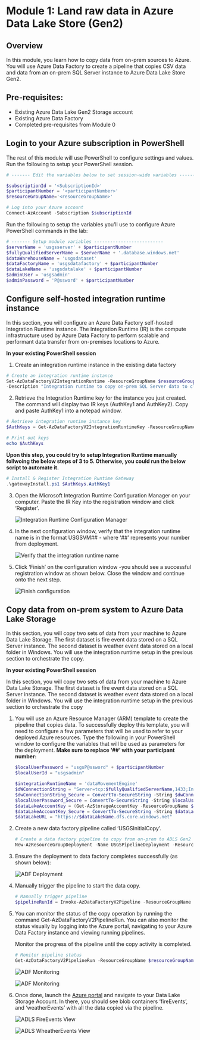 # Module 1: Land raw data in Azure Data Lake Store (Gen2)

## Overview

In this module, you learn how to copy data from on-prem sources to Azure. You will use Azure Data Factory to create a pipeline that copies CSV data and data from an on-prem SQL Server instance to Azure Data Lake Store Gen2.

## Pre-requisites:

- Existing Azure Data Lake Gen2 Storage account
- Existing Azure Data Factory
- Completed pre-requisites from Module 0

## Login to your Azure subscription in PowerShell

The rest of this module will use PowerShell to configure settings and values. Run the following to setup your PowerShell session.
```powershell
# ------- Edit the variables below to set session-wide variables ---------

$subscriptionId = '<SubscriptionId>'
$participantNumber = '<participantNumber>'
$resourceGroupName='<resourceGroupName>'

# Log into your Azure account
Connect-AzAccount -Subscription $subscriptionId

```
Run the following to setup the variables you’ll use to configure Azure PowerShell commands in the lab:

```powershell
# ------- Setup module variables -------------------------- 
$serverName = 'usgsserver' + $participantNumber
$fullyQualifiedServerName = $serverName + '.database.windows.net'
$dataWarehouseName = 'usgsdataset'
$dataFactoryName = 'usgsdatafactory' + $participantNumber
$dataLakeName = 'usgsdatalake' + $participantNumber
$adminUser = 'usgsadmin'
$adminPassword = 'P@ssword' + $participantNumber   

```

## Configure self-hosted integration runtime instance

In this section, you will configure an Azure Data Factory self-hosted Integration Runtime instance. The Integration Runtime (IR) is the compute infrastructure used by Azure Data Factory to perform scalable and performant data transfer from on-premises locations to Azure.

**In your existing PowerShell session**

1. Create an integration runtime instance in the existing data factory
```powershell
# Create an integration runtime instance
Set-AzDataFactoryV2IntegrationRuntime -ResourceGroupName $resourceGroupName -DataFactoryName $dataFactoryName -Name 'dataMovementEngine' -Type SelfHosted 
-Description "Integration runtime to copy on-prem SQL Server data to cloud" 
```
2. Retrieve the Integration Runtime key for the instance you just created. The command will display two IR keys (AuthKey1 and AuthKey2). Copy and paste AuthKey1 into a notepad window. 
```powershell
# Retrieve integration runtime instance key
$AuthKeys = Get-AzDataFactoryV2IntegrationRuntimeKey -ResourceGroupName $resourceGroupName -DataFactoryName $dataFactoryName -Name dataMovementEngine

# Print out keys
echo $AuthKeys
```
**Upon this step, you could try to setup Integration Runtime manually follwoing the below steps of 3 to 5. Otherwise, you could run the below script to automate it.** 

```powershell
# Install & Register Integration Runtime Gateway
.\gatewayInstall.ps1 $AuthKeys.AuthKey1
```


3.	Open the Microsoft Integration Runtime Configuration Manager on your computer. Paste the IR Key into the registration window and click ‘Register’. 

    ![Integration Runtime Configuration Manager](../images/M1_IntegrationRuntime_1.png "Open the Microsoft Integration Runtime Configuration Manager")

4.	In the next configuration window, verify that the integration runtime name is in the format USGSVM## - where ‘##’ represents your number from deployment. 

    ![Verify that the integration runtime name](../images/M1_IntegrationRuntime_2.png "Verify that the integration runtime name")

5.	Click ‘Finish’ on the configuration window -you should see a successful registration window as shown below. Close the window and continue onto the next step.

    ![Finish configuration ](../images/M1_IntegrationRuntime_2.png "Finish on the configuration window ")


## Copy data from on-prem system to Azure Data Lake Storage

In this section, you will copy two sets of data from your machine to Azure Data Lake Storage. The first dataset is fire event data stored on a SQL Server instance. The second dataset is weather event data stored on a local folder in Windows. You will use the integration runtime setup in the previous section to orchestrate the copy. 

**In your existing PowerShell session**

In this section, you will copy two sets of data from your machine to Azure Data Lake Storage. The first dataset is fire event data stored on a SQL Server instance. The second dataset is weather event data stored on a local folder in Windows. You will use the integration runtime setup in the previous section to orchestrate the copy

1. You will use an Azure Resource Manager (ARM) template to create the pipeline that copies data. To successfully deploy this template, you will need to configure a few parameters that will be used to refer to your deployed Azure resources. Type the following in your PowerShell window to configure the variables that will be used as parameters for the deployment.  **Make sure to replace ‘##’ with your participant number:**

    ```powershell
    $localUserPassword = "usgsP@ssword" + $participantNumber   
    $localUserId = "usgsadmin"

    $integrationRuntimeName = 'dataMovementEngine'
    $dWConnectionString = "Server=tcp:$fullyQualifiedServerName,1433;Initial Catalog=$dataWarehouseName;User ID=$adminuser;Password=$adminPassword;Encrypt=True;TrustServerCertificate=False;Connection Timeout=30;"
    $dwConnectionString_Secure = ConvertTo-SecureString -String $dwConnectionString -AsPlainText -Force
    $localUserPassword_Secure = ConvertTo-SecureString -String $localUserPassword -AsPlainText -Force
    $dataLakeAccountKey = (Get-AzStorageAccountKey -ResourceGroupName $resourceGroupName -Name $dataLakeName).Value[0] 
    $dataLakeAccountKey_Secure = ConvertTo-SecureString -String $dataLakeAccountKey -AsPlainText -Force
    $dataLakeURL = "https://$dataLakeName.dfs.core.windows.net"  

    ```
2.	Create a new data factory pipeline called ‘USGSInitialCopy’. 
    ```powershell
    # Create a data factory pipeline to copy from on-prem to ADLS Gen2
    New-AzResourceGroupDeployment -Name USGSPipelineDeployment -ResourceGroupName $resourceGroupName -TemplateFile "C:\USGSdata\loadingtemplates\usgs_copypipeline_v2.0.json" -dataFactoryName $dataFactoryName -integrationRuntimeName $integrationRuntimeName -cloudDWConnectionString $dwConnectionString_Secure -dataLakeURL $dataLakeURL -dataLakeAccountKey $dataLakeAccountKey_Secure -localFileSystemPassword $localUserPassword_Secure -localUserId $localUserId -localServerName $env:computername

    ```
3.	Ensure the deployment to data factory completes successfully (as shown below):

    ![ADF Deployment ](../images/M1_ADFCreated.png "Ensure the deployment to data factory completes successfully")

4.	Manually trigger the pipeline to start the data copy. 
    ```powershell
    # Manually trigger pipeline
    $pipelineRunId = Invoke-AzDataFactoryV2Pipeline -ResourceGroupName $resourceGroupName -DataFactoryName $dataFactoryName -PipelineName "USGSInitialCopy" 
    ```
5.	You can monitor the status of the copy operation by running the command Get-AzDataFactoryV2PipelineRun. You can also monitor the status visually by logging into the Azure portal, navigating to your Azure Data Factory instance and viewing running pipelines.

    Monitor the progress of the pipeline until the copy activity is completed. 
      ```powershell
    # Monitor pipeline status
    Get-AzDataFactoryV2PipelineRun -ResourceGroupName $resourceGroupName -DataFactoryName $dataFactoryName -PipelineRunId $pipelineRunId 
    ```

    ![ADF Monitoring](../images/M1_ADFMonitorPS.png "Monitor the progress of the pipeline from the console")

    ![ADF Monitoring](../images/M1_ADFMonitorUI.png "Monitor the progress of the pipeline from the UI")

6.  Once done, launch the [Azure portal](http://portal.azure.com/) and navigate to your Data Lake Storage Account. In there, you should see blob containers ‘fireEvents’, and ‘weatherEvents’ with all the data copied via the pipeline.

    ![ADLS FireEvents View](../images/M1_ADLSFireEvents.png "View FireEvents at ADLS blog container")

     ![ADLS WheatherEvents View](../images/M1_ADLSWheatherEvents.png "View WheatherEvents at ADLS blog container")

